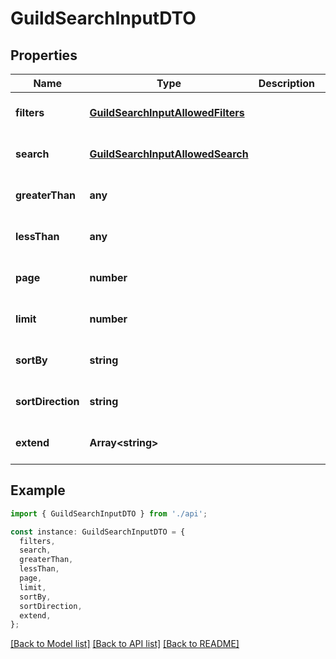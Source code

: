 # GuildSearchInputDTO

## Properties

| Name              | Type                                                                    | Description | Notes                             |
| ----------------- | ----------------------------------------------------------------------- | ----------- | --------------------------------- |
| **filters**       | [**GuildSearchInputAllowedFilters**](GuildSearchInputAllowedFilters.md) |             | [optional] [default to undefined] |
| **search**        | [**GuildSearchInputAllowedSearch**](GuildSearchInputAllowedSearch.md)   |             | [optional] [default to undefined] |
| **greaterThan**   | **any**                                                                 |             | [optional] [default to undefined] |
| **lessThan**      | **any**                                                                 |             | [optional] [default to undefined] |
| **page**          | **number**                                                              |             | [optional] [default to undefined] |
| **limit**         | **number**                                                              |             | [optional] [default to undefined] |
| **sortBy**        | **string**                                                              |             | [optional] [default to undefined] |
| **sortDirection** | **string**                                                              |             | [optional] [default to undefined] |
| **extend**        | **Array&lt;string&gt;**                                                 |             | [optional] [default to undefined] |

## Example

```typescript
import { GuildSearchInputDTO } from './api';

const instance: GuildSearchInputDTO = {
  filters,
  search,
  greaterThan,
  lessThan,
  page,
  limit,
  sortBy,
  sortDirection,
  extend,
};
```

[[Back to Model list]](../README.md#documentation-for-models) [[Back to API list]](../README.md#documentation-for-api-endpoints) [[Back to README]](../README.md)
